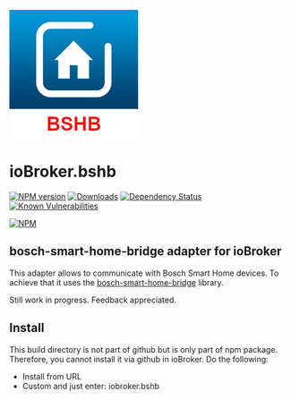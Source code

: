 ![Logo](admin/bshb-logo.jpg)
# ioBroker.bshb

[![NPM version](http://img.shields.io/npm/v/iobroker.bshb.svg)](https://www.npmjs.com/package/iobroker.bshb)
[![Downloads](https://img.shields.io/npm/dm/iobroker.bshb.svg)](https://www.npmjs.com/package/iobroker.bshb)
[![Dependency Status](https://david-dm.org/holomekc/iobroker.bshb.svg)](https://david-dm.org/holomekc/iobroker.bshb)
[![Known Vulnerabilities](https://snyk.io/test/github/holomekc/ioBroker.bshb/badge.svg)](https://snyk.io/test/github/holomekc/ioBroker.bshb)

[![NPM](https://nodei.co/npm/iobroker.bshb.png)](https://nodei.co/npm/iobroker.bshb/)

<!--**Tests:**: [![Travis-CI](http://img.shields.io/travis/Author/ioBroker.template/master.svg)](https://travis-ci.org/holomekc/ioBroker.bshb) -->

## bosch-smart-home-bridge adapter for ioBroker

This adapter allows to communicate with Bosch Smart Home devices. 
To achieve that it uses the [bosch-smart-home-bridge](https://github.com/holomekc/bosch-smart-home-bridge) library.

Still work in progress. Feedback appreciated.

## Install

This build directory is not part of github but is only part of npm package.
Therefore, you cannot install it via github in ioBroker. Do the following:

* Install from URL
* Custom and just enter: iobroker.bshb